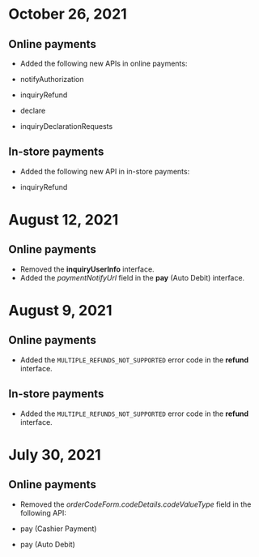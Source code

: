 October 26, 2021
================

Online payments
---------------

*   Added the following new APIs in online payments:

*   notifyAuthorization
*   inquiryRefund
*   declare
*   inquiryDeclarationRequests

In-store payments
-----------------

*   Added the following new API in in-store payments:

*   inquiryRefund

August 12, 2021
===============

Online payments
---------------

*   Removed the **inquiryUserInfo** interface.
*   Added the _paymentNotifyUrl_ field in the **pay** (Auto Debit) interface.

August 9, 2021
==============

Online payments
---------------

*   Added the `MULTIPLE_REFUNDS_NOT_SUPPORTED` error code in the **refund** interface.

In-store payments
-----------------

*   Added the `MULTIPLE_REFUNDS_NOT_SUPPORTED` error code in the **refund** interface.

July 30, 2021
=============

Online payments
---------------

*   Removed the _orderCodeForm.codeDetails.codeValueType_ field in the following API:

*   pay (Cashier Payment)
*   pay (Auto Debit)